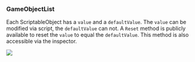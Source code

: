 ### GameObjectList

Each ScriptableObject has a `value` and a `defaultValue`. The `value` can be modified via script, the `defaultValue` can not. A `Reset` method is publicly available to reset the `value` to equal the `defaultValue`. This method is also accessible via the inspector.

![](https://i.imgur.com/x60IcUO.png)
